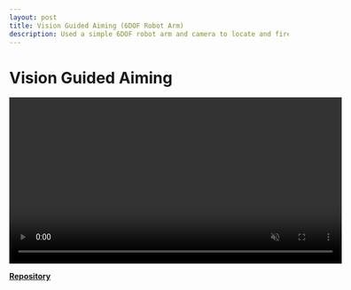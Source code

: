 ```yaml
---
layout: post
title: Vision Guided Aiming (6DOF Robot Arm)
description: Used a simple 6DOF robot arm and camera to locate and fire upon a target
---
```


Vision Guided Aiming
=========

<div style="text-align: center;">
  <video width="600" autoplay muted loop playsinline controls>
    <source src="{{ '/assets/Firing.mp4' | relative_url }}" type="video/mp4">
    Your browser does not support the video tag.
  </video>
</div>

[**Repository**](https://github.com/goddardjer/SystemArms)

